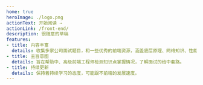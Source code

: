 ```yaml
---
home: true
heroImage: ./logo.png
actionText: 开始阅读 →
actionLink: /front-end/
description: 很随意的草稿
features:
- title: 内容丰富
  details: 收集多家公司面试题目，和一些优秀的前端资源，涵盖底层原理、网络知识、性能优化等众多方面的内容。
- title: 主旨意图
  details: 旨在帮助中、高级前端工程师检测知识点掌握情况，了解面试的给中套路。
- title: 持续更新
  details: 保持着持续学习的态度，可能跟不前端的发展速度。
---
```


